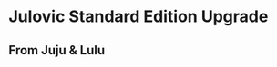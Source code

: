 Julovic Standard Edition Upgrade
================================

From Juju & Lulu
-------------------------------
